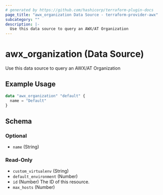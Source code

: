 ```yaml
---
# generated by https://github.com/hashicorp/terraform-plugin-docs
page_title: "awx_organization Data Source - terraform-provider-awx"
subcategory: ""
description: |-
  Use this data source to query an AWX/AT Organization
---
```


# awx_organization (Data Source)

Use this data source to query an AWX/AT Organization

## Example Usage

```terraform
data "awx_organization" "default" {
  name = "Default"
}
```

<!-- schema generated by tfplugindocs -->
## Schema

### Optional

- `name` (String)

### Read-Only

- `custom_virtualenv` (String)
- `default_environment` (Number)
- `id` (Number) The ID of this resource.
- `max_hosts` (Number)
